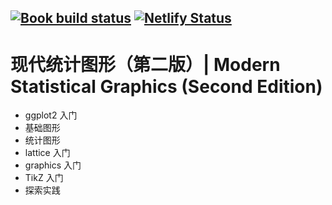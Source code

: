 ## [![Book build status](https://github.com/XiangyunHuang/msg2nd/workflows/bookdown/badge.svg?event=push)](https://github.com/XiangyunHuang/msg2nd/actions?workflow=bookdown) [![Netlify Status](https://api.netlify.com/api/v1/badges/3f06ae88-de6c-41cd-b23a-b088ff0cd937/deploy-status)](https://app.netlify.com/sites/msg2nd/deploys)

# 现代统计图形（第二版）\| Modern Statistical Graphics (Second Edition)

-   ggplot2 入门
-   基础图形
-   统计图形
-   lattice 入门
-   graphics 入门
-   TikZ 入门
-   探索实践
